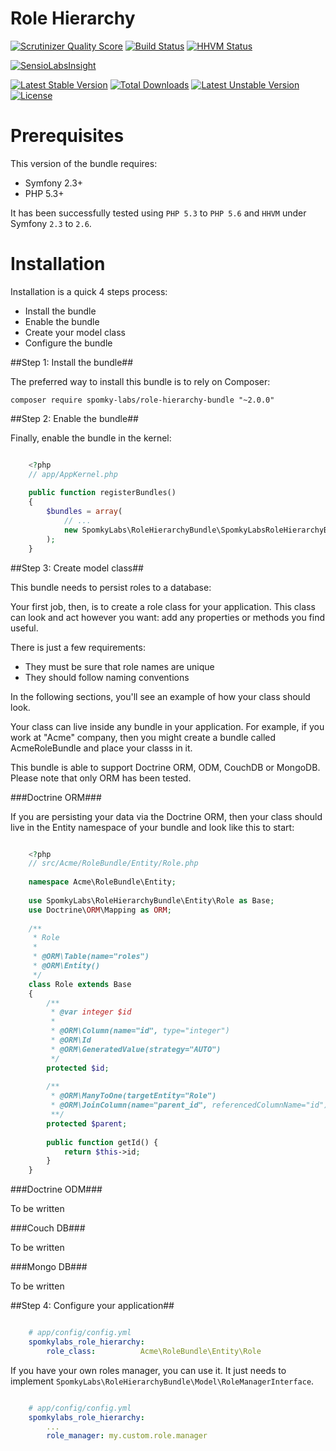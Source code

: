 Role Hierarchy
==============

[![Scrutinizer Quality Score](https://scrutinizer-ci.com/g/Spomky-Labs/RoleHierarchyBundle/badges/quality-score.png?s=0e87558488def68be0b724ff87cd5d2b43cc44e8)](https://scrutinizer-ci.com/g/Spomky-Labs/RoleHierarchyBundle/)
[![Build Status](https://travis-ci.org/Spomky-Labs/RoleHierarchyBundle.png?branch=master)](https://travis-ci.org/Spomky-Labs/RoleHierarchyBundle)
[![HHVM Status](http://hhvm.h4cc.de/badge/spomky-labs/role-hierarchy-bundle.svg)](http://hhvm.h4cc.de/package/spomky-labs/role-hierarchy-bundle)

[![SensioLabsInsight](https://insight.sensiolabs.com/projects/dd715881-1645-4a67-8275-44d8acaa56b6/big.png)](https://insight.sensiolabs.com/projects/dd715881-1645-4a67-8275-44d8acaa56b6)

[![Latest Stable Version](https://poser.pugx.org/spomky-labs/role-hierarchy-bundle/v/stable.png)](https://packagist.org/packages/spomky-labs/role-hierarchy-bundle)
[![Total Downloads](https://poser.pugx.org/spomky-labs/role-hierarchy-bundle/downloads.png)](https://packagist.org/packages/spomky-labs/role-hierarchy-bundle)
[![Latest Unstable Version](https://poser.pugx.org/spomky-labs/role-hierarchy-bundle/v/unstable.png)](https://packagist.org/packages/spomky-labs/role-hierarchy-bundle)
[![License](https://poser.pugx.org/spomky-labs/role-hierarchy-bundle/license.png)](https://packagist.org/packages/spomky-labs/role-hierarchy-bundle)

# Prerequisites #

This version of the bundle requires:

* Symfony 2.3+
* PHP 5.3+

It has been successfully tested using `PHP 5.3` to `PHP 5.6` and `HHVM` under Symfony `2.3` to `2.6`.

# Installation #

Installation is a quick 4 steps process:

* Install the bundle
* Enable the bundle
* Create your model class
* Configure the bundle

##Step 1: Install the bundle##

The preferred way to install this bundle is to rely on Composer:

	composer require spomky-labs/role-hierarchy-bundle "~2.0.0"

##Step 2: Enable the bundle##

Finally, enable the bundle in the kernel:

```php

	<?php
	// app/AppKernel.php
	
	public function registerBundles()
	{
	    $bundles = array(
	        // ...
	        new SpomkyLabs\RoleHierarchyBundle\SpomkyLabsRoleHierarchyBundle(),
	    );
	}
```

##Step 3: Create model class##

This bundle needs to persist roles to a database:

Your first job, then, is to create a role class for your application.
This class can look and act however you want: add any properties or methods you find useful.

There is just a few requirements:

* They must be sure that role names are unique
* They should follow naming conventions

In the following sections, you'll see an example of how your class should look.

Your class can live inside any bundle in your application.
For example, if you work at "Acme" company, then you might create a bundle called AcmeRoleBundle and place your classs in it.

This bundle is able to support Doctrine ORM, ODM, CouchDB or MongoDB. Please note that only ORM has been tested.

###Doctrine ORM###

If you are persisting your data via the Doctrine ORM, then your class should live in the Entity namespace of your bundle and look like this to start:

```php

	<?php
	// src/Acme/RoleBundle/Entity/Role.php
	
	namespace Acme\RoleBundle\Entity;
	
	use SpomkyLabs\RoleHierarchyBundle\Entity\Role as Base;
	use Doctrine\ORM\Mapping as ORM;
	
	/**
	 * Role
	 *
	 * @ORM\Table(name="roles")
	 * @ORM\Entity()
	 */
	class Role extends Base
	{
	    /**
	     * @var integer $id
	     *
	     * @ORM\Column(name="id", type="integer")
	     * @ORM\Id
	     * @ORM\GeneratedValue(strategy="AUTO")
	     */
	    protected $id;
	
	    /**
	     * @ORM\ManyToOne(targetEntity="Role")
	     * @ORM\JoinColumn(name="parent_id", referencedColumnName="id")
	     **/
	    protected $parent;
	
	    public function getId() {
	        return $this->id;
	    }
	}
```

###Doctrine ODM###

To be written

###Couch DB###

To be written

###Mongo DB###

To be written

##Step 4: Configure your application##

```yml

	# app/config/config.yml
	spomkylabs_role_hierarchy:
	    role_class:          Acme\RoleBundle\Entity\Role
```

If you have your own roles manager, you can use it. It just needs to implement `SpomkyLabs\RoleHierarchyBundle\Model\RoleManagerInterface`.

```yml

	# app/config/config.yml
	spomkylabs_role_hierarchy:
	    ...
	    role_manager: my.custom.role.manager
```
